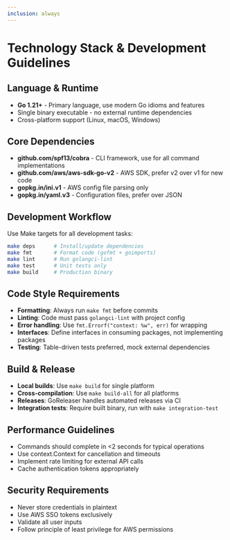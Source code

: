 ```yaml
---
inclusion: always
---
```


# Technology Stack & Development Guidelines

## Language & Runtime
- **Go 1.21+** - Primary language, use modern Go idioms and features
- Single binary executable - no external runtime dependencies
- Cross-platform support (Linux, macOS, Windows)

## Core Dependencies
- **github.com/spf13/cobra** - CLI framework, use for all command implementations
- **github.com/aws/aws-sdk-go-v2** - AWS SDK, prefer v2 over v1 for new code
- **gopkg.in/ini.v1** - AWS config file parsing only
- **gopkg.in/yaml.v3** - Configuration files, prefer over JSON

## Development Workflow
Use Make targets for all development tasks:
```bash
make deps      # Install/update dependencies
make fmt       # Format code (gofmt + goimports)
make lint      # Run golangci-lint
make test      # Unit tests only
make build     # Production binary
```

## Code Style Requirements
- **Formatting**: Always run `make fmt` before commits
- **Linting**: Code must pass `golangci-lint` with project config
- **Error handling**: Use `fmt.Errorf("context: %w", err)` for wrapping
- **Interfaces**: Define interfaces in consuming packages, not implementing packages
- **Testing**: Table-driven tests preferred, mock external dependencies

## Build & Release
- **Local builds**: Use `make build` for single platform
- **Cross-compilation**: Use `make build-all` for all platforms  
- **Releases**: GoReleaser handles automated releases via CI
- **Integration tests**: Require built binary, run with `make integration-test`

## Performance Guidelines
- Commands should complete in <2 seconds for typical operations
- Use context.Context for cancellation and timeouts
- Implement rate limiting for external API calls
- Cache authentication tokens appropriately

## Security Requirements
- Never store credentials in plaintext
- Use AWS SSO tokens exclusively
- Validate all user inputs
- Follow principle of least privilege for AWS permissions